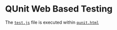 # QUnit Web Based Testing
The [`test.js`](test.js) file is executed within [`qunit.html`](/qunit.html)